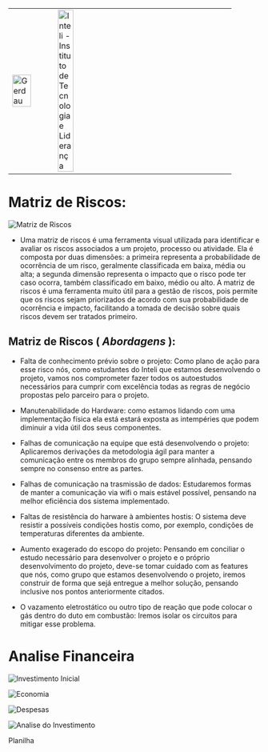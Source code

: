 <table>
<tr>
<td>
<a href= "https://www2.gerdau.com.br/"><img src="https://upload.wikimedia.org/wikipedia/commons/thumb/8/89/Gerdau_logo_%282011%29.svg/1200px-Gerdau_logo_%282011%29.svg.png" alt="Gerdau" border="0" width="70%"></a>
</td>
<td><a href= "https://www.inteli.edu.br/"><img src="https://www.inteli.edu.br/wp-content/uploads/2021/08/20172028/marca_1-2.png" alt="Inteli - Instituto de Tecnologia e Liderança" border="0" width="30%"></a>
</td>
</tr>
</table>

<font size="+12"><center>

</center></font>

# Matriz de Riscos:

![Matriz de Riscos](https://github.com/2023M6T2-Inteli/Splinters/blob/dev/docs/assets/matriz_de_riscos.png)

- Uma matriz de riscos é uma ferramenta visual utilizada para identificar e avaliar os riscos associados a um projeto, processo ou atividade. Ela é composta por duas dimensões: a primeira representa a probabilidade de ocorrência de um risco, geralmente classificada em baixa, média ou alta; a segunda dimensão representa o impacto que o risco pode ter caso ocorra, também classificado em baixo, médio ou alto. A matriz de riscos é uma ferramenta muito útil para a gestão de riscos, pois permite que os riscos sejam priorizados de acordo com sua probabilidade de ocorrência e impacto, facilitando a tomada de decisão sobre quais riscos devem ser tratados primeiro.

## Matriz de Riscos ( ***Abordagens*** ):

- Falta de conhecimento prévio sobre o projeto: Como plano de ação para esse risco nós, como estudantes do Inteli que estamos desenvolvendo o projeto, vamos nos comprometer fazer todos os autoestudos necessários para cumprir com excelência todas as regras de negócio propostas pelo parceiro para o projeto.

- Manutenabilidade do Hardware: como estamos lidando com uma implementação física ela está estará exposta as intempéries que podem diminuir a vida útil dos seus componentes.

- Falhas de comunicação na equipe que está desenvolvendo o projeto: Aplicaremos derivações da metodologia ágil para manter a comunicação entre os membros do grupo sempre alinhada, pensando sempre no consenso entre as partes.

- Falhas de comunicação na trasmissão de dados: Estudaremos formas de manter a comunicação via wifi o mais estável possível, pensando na melhor eficiência dos sistema implementado.

- Faltas de resistência do harware à ambientes hostis: O sistema deve resistir a possíveis condições hostis como, por exemplo, condições de temperaturas diferentes da ambiente.

- Aumento exagerado do escopo do projeto: Pensando em conciliar o estudo necessário para desenvolver o projeto e o próprio desenvolvimento do projeto, deve-se tomar cuidado com as features que nós, como grupo que estamos desenvolvendo o projeto, iremos construir de forma que sejá entregue a melhor solução, pensando inclusive nos pontos anteriormente citados.

- O vazamento eletrostático ou outro tipo de reação que pode colocar o gás dentro do duto em combustão: Iremos isolar os circuitos para mitigar esse problema.

# Analise Financeira

![Investimento Inicial](https://github.com/2023M6T2-Inteli/Splinters/blob/dev/docs/assets/Investimento_Incial.png)

![Economia](https://github.com/2023M6T2-Inteli/Splinters/blob/dev/docs/assets/Receita.png)

![Despesas](https://github.com/2023M6T2-Inteli/Splinters/blob/dev/docs/assets/Despesas_Anuais.png)

![Analise do Investimento](https://github.com/2023M6T2-Inteli/Splinters/blob/dev/docs/assets/Analise_Financeira.png)

<a src="https://docs.google.com/spreadsheets/d/1lK-txT79qHuZfYMwxpR1C5zox9V9MTNEQukWj-0ohFg/edit?usp=sharing">Planilha<a>